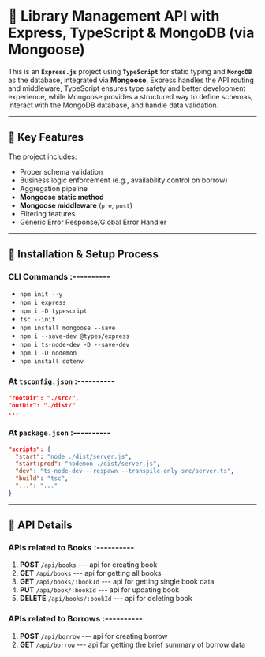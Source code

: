 # 📖 Library Management API with Express, TypeScript & MongoDB (via Mongoose)

This is an **`Express.js`** project using **`TypeScript`** for static typing and **`MongoDB`** as the database, integrated via **Mongoose**. Express handles the API routing and middleware, TypeScript ensures type safety and better development experience, while Mongoose provides a structured way to define schemas, interact with the MongoDB database, and handle data validation.

* * *

## 🔑 Key Features
The project includes:
*   Proper schema validation
*   Business logic enforcement (e.g., availability control on borrow)
*   Aggregation pipeline
*   **Mongoose static method**
*   **Mongoose middleware** (`pre`, `post`)
*   Filtering features
*   Generic Error Response/Global Error Handler

* * *

## 🧱 Installation & Setup Process
### CLI Commands :----------
- `npm init --y` 
- `npm i express`
- `npm i -D typescript`
- `tsc --init`
- `npm install mongoose --save`
- `npm i --save-dev @types/express`
- `npm i ts-node-dev -D --save-dev`
- `npm i -D nodemon`
- `npm install dotenv`

### At `tsconfig.json` :----------
```json
"rootDir": "./src/",
"outDir": "./dist/"
...
```

### At `package.json` :----------
```json
"scripts": {
  "start": "node ./dist/server.js",    
  "start:prod": "nodemon ./dist/server.js", 
  "dev": "ts-node-dev --respawn --transpile-only src/server.ts",
  "build": "tsc",
  "...": "..."
}
```
* * *

## 🧩 API Details
### APIs related to Books :----------
 1. **POST** `/api/books` --- api for creating book
 2. **GET** `/api/books` --- api for getting all books
 3. **GET** `/api/books/:bookId` --- api for getting single book data
 4. **PUT** `/api/book/:bookId` --- api for updating book
 5. **DELETE** `/api/books/:bookId` --- api for deleting book

 ### APIs related to Borrows :----------
 1. **POST** `/api/borrow` --- api for creating borrow 
 2. **GET** `/api/borrow` --- api for getting the brief summary of borrow data